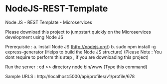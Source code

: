 # NodeJS-REST-Template
Node JS - REST Template - Microservices

Please download this project to jumpstart quickly on the Microservices development using Node JS

Prerequisite :
a. Install Node JS (http://nodejs.org/)
b. sudo npm install -g  express-generator (Helps to build the Node JS structure) (Please Note : You dont require to perform this step , if  you are downloading this project)

Run the server : 
cd >> directory
node bin/www (Type this command)

Sample URLS : http://localhost:5000/api/profiles/v1/profile/678


